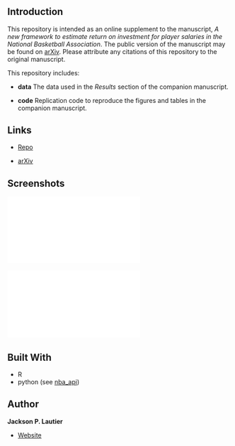 <h1 align="center"><project-name></h1>

<p align="center"><project-description></p>

## Introduction

This repository is intended as an online supplement to the manuscript,
_A new framework to estimate return on investment for player salaries
in the National Basketball Association_.  The public version of the
manuscript may be found on [arXiv](https://arxiv.org/abs/2309.05783).
Please attribute any citations of this repository to the original
manuscript.


This repository includes:

- **data** The data used in the _Results_ section of the companion
manuscript.

- **code** Replication code to reproduce the figures and tables in the
companion manuscript.

## Links

- [Repo](https://github.com/jackson-lautier/nba_roi)

- [arXiv](https://arxiv.org/abs/2309.05783)

## Screenshots

![Missed Games](/figures/GCP_comp.pdf)

![ROI All Players](/figures/ROI_plot.pdf)

## Built With

- R
- python (see [nba_api](https://github.com/swar/nba_api))

## Author

**Jackson P. Lautier**

- [Website](https://jacksonlautier.com/)
